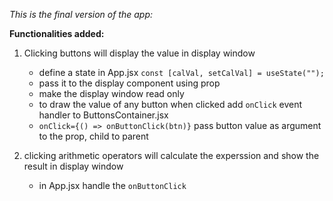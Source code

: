 *This is the final version of the app:*

**Functionalities added:**

  1. Clicking buttons will display the value in display window
      * define a state in App.jsx `const [calVal, setCalVal] = useState("");`
      * pass it to the display component using prop
      * make the display window read only
      * to draw the value of any button when clicked add `onClick` event handler to ButtonsContainer.jsx
      * `onClick={() => onButtonClick(btn)}` pass button value as argument to the prop, child to parent

  2. clicking arithmetic operators will calculate the experssion and show the result in display window
      * in App.jsx handle the `onButtonClick` 